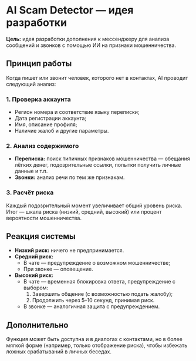 # AI Scam Detector — идея разработки

**Цель:** идея разработки дополнения к мессенджеру для анализа сообщений и звонков с помощью ИИ на признаки мошенничества.

## Принцип работы

Когда пишет или звонит человек, которого нет в контактах, AI проводит следующий анализ:

### 1. Проверка аккаунта
- Регион номера и соответствие языку переписки;
- Дата регистрации аккаунта;
- Имя, описание профиля;
- Наличие жалоб и другие параметры.

### 2. Анализ содержимого
- **Переписка:** поиск типичных признаков мошенничества — обещания лёгких денег, подозрительные ссылки, попытки получить личные данные и т.п.
- **Звонки:** анализ речи по тем же признакам.

### 3. Расчёт риска
Каждый подозрительный момент увеличивает общий уровень риска. Итог — шкала риска (низкий, средний, высокий) или процент вероятности мошенничества.

## Реакция системы

- **Низкий риск:** ничего не предпринимается.
- **Средний риск:**
  - В чате — предупреждение о возможном мошенничестве;
  - При звонке — оповещение.
- **Высокий риск:**
  - В чате — временная блокировка ответа, предупреждение с выбором:
    1. Завершить общение (с возможностью подать жалобу);
    2. Продолжить через 5–10 секунд, принимая риск.
  - В звонке — аналогичная защита с предупреждением.

## Дополнительно

Функция может быть доступна и в диалогах с контактами, но в более мягкой форме (например, только отображение риска), чтобы избежать ложных срабатываний в личных беседах.
